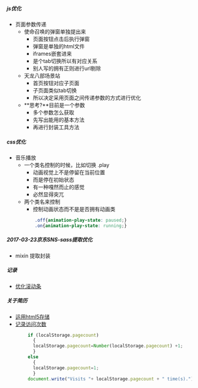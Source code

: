 ##### js优化
- 页面参数传递
    + 使命召唤的弹窗单独提出来
        + 页面按钮点击后执行弹窗
        + 弹窗是单独的html文件
        + iframes嵌套进来
        + 是个tab切换所以有对应关系
        + 别人写的拥有正则进行url剔除
    + 天龙八部场景站
        + 首页按钮对应子页面
        + 子页面类似tab切换
        + 所以决定采用页面之间传递参数的方式进行优化
    + **思考?**目前是一个参数
        + 多个参数怎么获取
        + 先写出能用的基本方法
        + 再进行封装工具方法
##### css优化
- 音乐播放
    - 一个类名控制的时候，比如切换 .play
        - 动画视觉上不是停留在当前位置
        - 而是停在初始状态
        - 有一种嘎然而止的感觉
        - 必然显得突兀
    - 两个类名来控制
        - 控制动画状态而不是是否拥有动画类
        ```css
            .off{animation-play-state: paused;}
            .on{animation-play-state: running;}
        ```


##### 2017-03-23京东SNS-sass提取优化
- mixin 提取封装


##### 记录
- [优化滚动条](https://github.com/inuyaksa/jquery.nicescroll)

##### 关于简历
- [运用html5存储](http://www.w3school.com.cn/html5/html_5_webstorage.asp)
- [记录访问次数](http://www.w3school.com.cn/tiy/t.asp?f=html5_webstorage_local_pagecount)
``` javascript
        if (localStorage.pagecount)
          {
          localStorage.pagecount=Number(localStorage.pagecount) +1;
          }
        else
          {
          localStorage.pagecount=1;
          }
        document.write("Visits "+ localStorage.pagecount + " time(s).");
```
